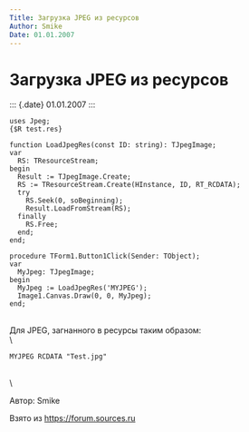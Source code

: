 ```yaml
---
Title: Загрузка JPEG из ресурсов
Author: Smike
Date: 01.01.2007
---
```



Загрузка JPEG из ресурсов
=========================

::: {.date}
01.01.2007
:::

    uses Jpeg;
    {$R test.res}
     
    function LoadJpegRes(const ID: string): TJpegImage;
    var
      RS: TResourceStream;
    begin
      Result := TJpegImage.Create;
      RS := TResourceStream.Create(HInstance, ID, RT_RCDATA);
      try
        RS.Seek(0, soBeginning);
        Result.LoadFromStream(RS);
      finally
        RS.Free;
      end;
    end;
     
    procedure TForm1.Button1Click(Sender: TObject);
    var
      MyJpeg: TJpegImage;
    begin
      MyJpeg := LoadJpegRes('MYJPEG');
      Image1.Canvas.Draw(0, 0, MyJpeg);
    end;

 \
Для JPEG, загнанного в ресурсы таким образом:\
 \

 

    MYJPEG RCDATA "Test.jpg" 

 \
 \

Автор: Smike

Взято из <https://forum.sources.ru>
